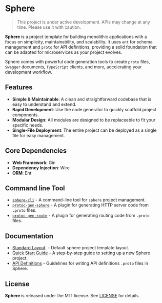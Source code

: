 # Sphere

> This project is under active development. APIs may change at any time. Please use it with caution.

**Sphere** is a project template for building monolithic applications with a focus on simplicity, maintainability, and scalability. It uses `ent` for schema management and `proto` for API definitions, providing a solid foundation that can be adapted for microservices as your project evolves.

Sphere comes with powerful code generation tools to create `proto` files, `Swagger` documents, `TypeScript` clients, and more, accelerating your development workflow.

## Features

- **Simple & Maintainable**: A clean and straightforward codebase that is easy to understand and extend.
- **Rapid Development**: Use the code generator to quickly scaffold project components.
- **Modular Design**: All modules are designed to be replaceable to fit your specific needs.
- **Single-File Deployment**: The entire project can be deployed as a single file for easy management.

## Core Dependencies

- **Web Framework**: Gin
- **Dependency Injection**: Wire
- **ORM**: Ent

## Command line Tool

- [`sphere-cli`](cmd/sphere-cli/README.md) - A command-line tool for `sphere` project management.
- [`protoc-gen-sphere`](cmd/protoc-gen-sphere/README.md) - A plugin for generating HTTP server code from `.proto` files.
- [`protoc-gen-route`](cmd/protoc-gen-route/README.md) - A plugin for generating routing code from `.proto` files.

## Documentation

- [Standard Layout](./layout/README.md). - Default sphere project template layout.
- [Quick Start Guide](./layout/docs/QUICK_START.md) - A step-by-step guide to setting up a new Sphere project.
- [API Definitions](./layout/docs/API_DEFINITIONS.md) - Guidelines for writing API definitions `.proto` files in Sphere.

## License

**Sphere**  is released under the MIT license. See [LICENSE](LICENSE) for details.